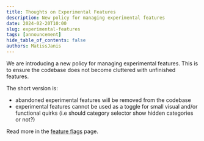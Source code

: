 ```yaml
---
title: Thoughts on Experimental Features
description: New policy for managing experimental features
date: 2024-02-20T10:00
slug: experimental-features
tags: [announcement]
hide_table_of_contents: false
authors: MatissJanis
---
```


We are introducing a new policy for managing experimental features. This is to ensure the codebase does not become cluttered with unfinished features.

The short version is:

- abandoned experimental features will be removed from the codebase
- experimental features cannot be used as a toggle for small visual and/or functional quirks (i.e should category selector show hidden categories or not?)

Read more in the [feature flags](/docs/contributing/project-details/feature-flags) page.

